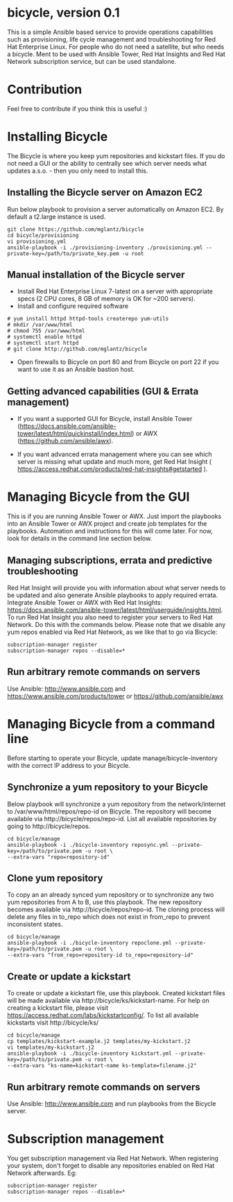 # bicycle, version 0.1
This is a simple Ansible based service to provide operations capabilities such as provisioning, life cycle management and troubleshooting for Red Hat Enterprise Linux. For people who do not need a satellite, but who needs a bicycle. Ment to be used with Ansible Tower, Red Hat Insights and Red Hat Network subscription service, but can be used standalone.

# Contribution
Feel free to contribute if you think this is useful :)

# Installing Bicycle
The Bicycle is where you keep yum repositories and kickstart files. If you do not need a GUI or the ability to centrally see which server needs what updates a.s.o. - then you only need to install this.

## Installing the Bicycle server on Amazon EC2
Run below playbook to provision a server automatically on Amazon EC2. By default a t2.large instance is used.
```
git clone https://github.com/mglantz/bicycle 
cd bicycle/provisioning
vi provisioning.yml
ansible-playbook -i ./provisioning-inventory ./provisioning.yml --private-key=/path/to/private_key.pem -u root
```

## Manual installation of the Bicycle server
* Install Red Hat Enterprise Linux 7-latest on a server with appropriate specs (2 CPU cores, 8 GB of memory is OK for ~200 servers).
* Install and configure required software
```
# yum install httpd httpd-tools createrepo yum-utils
# mkdir /var/www/html
# chmod 755 /var/www/html
# systemctl enable httpd
# systemctl start httpd
# git clone http://github.com/mglantz/bicycle
```
* Open firewalls to Bicycle on port 80 and from Bicycle on port 22 if you want to use it as an Ansible bastion host.

## Getting advanced capabilities (GUI & Errata management)
* If you want a supported GUI for Bicycle, install Ansible Tower (https://docs.ansible.com/ansible-tower/latest/html/quickinstall/index.html) or AWX (https://github.com/ansible/awx).

* If you want advanced errata management where you can see which server is missing what update and much more, get Red Hat Insight ( https://access.redhat.com/products/red-hat-insights#getstarted ). 

# Managing Bicycle from the GUI
This is if you are running Ansible Tower or AWX. Just import the playbooks into an Ansible Tower or AWX project and create job templates for the playbooks. Automation and instructions for this will come later. For now, look for details in the command line section below.

## Managing subscriptions, errata and predictive troubleshooting
Red Hat Insight will provide you with information about what server needs to be updated and also generate Ansible playbooks to apply required errata. Integrate Ansible Tower or AWX with Red Hat Insights: https://docs.ansible.com/ansible-tower/latest/html/userguide/insights.html. To run Red Hat Insight you also need to register your servers to Red Hat Network. Do this with the commands below. Please note that we disable any yum repos enabled via Red Hat Network, as we like that to go via Bicycle:
```
subscription-manager register
subscription-manager repos --disable=*
```

## Run arbitrary remote commands on servers
Use Ansible: http://www.ansible.com and https://www.ansible.com/products/tower or https://github.com/ansible/awx

# Managing Bicycle from a command line
Before starting to operate your Bicycle, update manage/bicycle-inventory with the correct IP address to your Bicycle.

## Synchronize a yum repository to your Bicycle
Below playbook will synchronize a yum repository from the network/internet to /var/www/html/repos/repo-id on Bicycle. The repository will become available via http://bicycle/repos/repo-id. List all available repositories by going to http://bicycle/repos.
```
cd bicycle/manage
ansible-playbook -i ./bicycle-inventory reposync.yml --private-key=/path/to/private.pem -u root \
--extra-vars "repo=repository-id"
```

## Clone yum repository
To copy an an already synced yum repository or to synchronize any two yum repositories from A to B, use this playbook. The new repository becomes available via http://bicycle/repos/repo-id. The cloning process will delete any files in to_repo which does not exist in from_repo to prevent inconsistent states.
```
cd bicycle/manage
ansible-playbook -i ./bicycle-inventory repoclone.yml --private-key=/path/to/private.pem -u root \
--extra-vars "from_repo=repository-id to_repo=repository-id"
```

## Create or update a kickstart
To create or update a kickstart file, use this playbook. Created kickstart files will be made available via http://bicycle/ks/kickstart-name. For help on creating a kickstart file, please visit https://access.redhat.com/labs/kickstartconfig/. To list all available kickstarts visit http://bicycle/ks/
```
cd bicycle/manage
cp templates/kickstart-example.j2 templates/my-kickstart.j2
vi templates/my-kickstart.j2
ansible-playbook -i ./bicycle-inventory kickstart.yml --private-key=/path/to/private.pem -u root \
--extra-vars "ks-name=kickstart-name ks-template=filename.j2"
```

## Run arbitrary remote commands on servers
Use Ansible: http://www.ansible.com and run playbooks from the Bicycle server.

# Subscription management
You get subscription management via Red Hat Network. When registering your system, don't forget to disable any repositories enabled on Red Hat Network afterwards. Eg:
```
subscription-manager register
subscription-manager repos --disable=*
```

